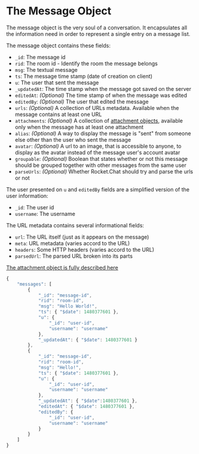 # The Message Object

The message object is the very soul of a conversation. It encapsulates all the information need in order to represent a single entry on a message list.

The message object contains these fields:

* `_id`: The message id
* `rid`: The room id - Identify the room the message belongs
* `msg`: The textual message
* `ts`: The message time stamp \(date of creation on client\)
* `u`: The user that sent the message
* `_updatedAt`: The time stamp when the message got saved on the server
* `editedAt`: _\(Optional\)_ The time stamp of when the message was edited
* `editedBy`: _\(Optional\)_ The user that edited the message
* `urls`: _\(Optional\)_ A collection of URLs metadata. Available when the message contains at least one URL
* `attachments`: _\(Optional\)_ A collection of [attachment objects](../rest-api/chat/postmessage.md#attachments-detail), available only when the message has at least one attachment
* `alias`: _\(Optional\)_ A way to display the message is "sent" from someone else other than the user who sent the message
* `avatar`: _\(Optional\)_ A url to an image, that is accessible to anyone, to display as the avatar instead of the message user's account avatar
* `groupable`: _\(Optional\)_ Boolean that states whether or not this message should be grouped together with other messages from the same user
* `parseUrls`: _\(Optional\)_ Whether Rocket.Chat should try and parse the urls or not

The user presented on `u` and `editedBy` fields are a simplified version of the user information:

* `_id`: The user id
* `username`: The username

The URL metadata contains several informational fields:

* `url`: The URL itself \(just as it appears on the message\)
* `meta`: URL metadata \(varies accord to the URL\)
* `headers`: Some HTTP headers \(varies accord to the URL\)
* `parsedUrl`: The parsed URL broken into its parts

[The attachment object is fully described here](../rest-api/chat/postmessage.md#attachments-detail)

```javascript
{
    "messages": [
        {
            "_id": "message-id",
            "rid": "room-id",
            "msg": "Hello World!",
            "ts": { "$date": 1480377601 },
            "u": {
                "_id": "user-id",
                "username": "username"
            },
            "_updatedAt": { "$date": 1480377601 }
        },
        {
            "_id": "message-id",
            "rid": "room-id",
            "msg": "Hello!",
            "ts": { "$date": 1480377601 },
            "u": {
                "_id": "user-id",
                "username": "username"
            },
            "_updatedAt": { "$date":1480377601 },
            "editedAt": { "$date": 1480377601 },
            "editedBy": {
                "_id": "user-id",
                "username": "username"
            }
        }
    ]
}
```

